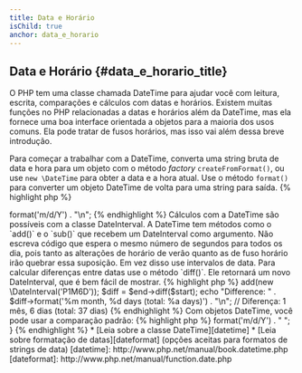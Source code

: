 ```yaml
---
title: Data e Horário
isChild: true
anchor: data_e_horario
---
```


## Data e Horário {#data_e_horario_title}

O PHP tem uma classe chamada DateTime para ajudar você com leitura, escrita, comparações e cálculos com datas e
horários. Existem muitas funções no PHP relacionadas a datas e horários além da DateTime, mas ela fornece uma boa
interface orientada a objetos para a maioria dos usos comuns. Ela pode tratar de fusos horários, mas isso vai além
dessa breve introdução.

Para começar a trabalhar com a DateTime, converta uma string bruta de data e hora para um objeto com o método _factory_
`createFromFormat()`, ou use `new \DateTime` para obter a data e a hora atual. Use o método `format()` para converter
um objeto DateTime de volta para uma string para saída.
{% highlight php %}
<?php
$raw = '22. 11. 1968';
$start = \DateTime::createFromFormat('d. m. Y', $raw);

echo "Start date: " . $start->format('m/d/Y') . "\n";
{% endhighlight %}

Cálculos com a DateTime são possíveis com a classe DateInterval. A DateTime tem métodos como o `add()` e o `sub()` que
recebem um DateInterval como argumento. Não escreva código que espera o mesmo número de segundos para todos os dia,
pois tanto as alterações de horário de verão quanto as de fuso horário irão quebrar essa suposição. Em vez disso use
intervalos de data. Para calcular diferenças entre datas use o método `diff()`. Ele retornará um novo DateInterval,
que é bem fácil de mostrar.

{% highlight php %}
<?php
// cria uma cópia de $start e adiciona um mês e 6 dias
$end = clone $start;
$end->add(new \DateInterval('P1M6D'));

$diff = $end->diff($start);
echo "Difference: " . $diff->format('%m month, %d days (total: %a days)') . "\n";
// Diferença: 1 mês, 6 dias (total: 37 dias)
{% endhighlight %}

Com objetos DateTime, você pode usar a comparação padrão:
{% highlight php %}
<?php
if($start < $end) {
    echo "Start is before end!\n";
}
{% endhighlight %}
    
Um último exemplo para demonstrar a classe DatePeriod. Ela é usada para iterar por eventos recorrentes. Ela pode
receber dois objetos DateTime, um início e um fim, e o intervalo para o qual ele retornará todos os eventos 
intermediários.
{% highlight php %}
<?php
// mostra todas as quintas-feiras entre $start e $end
$periodInterval = \DateInterval::createFromDateString('first thursday');
$periodIterator = new \DatePeriod($start, $periodInterval, $end, \DatePeriod::EXCLUDE_START_DATE);
foreach($periodIterator as $date) {
    //mostra cada data no período
    echo $date->format('m/d/Y') . " ";
}
{% endhighlight %}

* [Leia sobre a classe DateTime][datetime]
* [Leia sobre formatação de datas][dateformat] (opções aceitas para formatos de strings de data)

[datetime]: http://www.php.net/manual/book.datetime.php
[dateformat]: http://www.php.net/manual/function.date.php